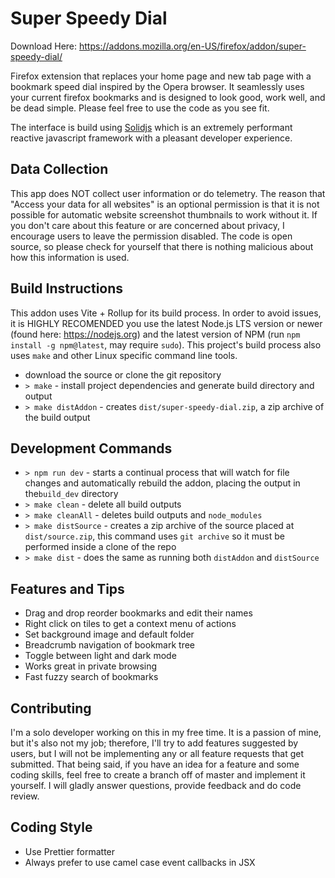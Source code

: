 # Super Speedy Dial

Download Here: https://addons.mozilla.org/en-US/firefox/addon/super-speedy-dial/

Firefox extension that replaces your home page and new tab page with a bookmark speed dial inspired by the Opera browser. It seamlessly uses your current firefox bookmarks and is designed to look good, work well, and be dead simple. Please feel free to use the code as you see fit.

The interface is build using [Solidjs](https://www.solidjs.com) which is an extremely performant reactive javascript framework with a pleasant developer experience.

## Data Collection

This app does NOT collect user information or do telemetry. The reason that "Access your data for all websites" is an optional permission is that it is not possible for automatic website screenshot thumbnails to work without it. If you don't care about this feature or are concerned about privacy, I encourage users to leave the permission disabled. The code is open source, so please check for yourself that there is nothing malicious about how this information is used.

## Build Instructions

This addon uses Vite + Rollup for its build process. In order to avoid issues, it is HIGHLY RECOMENDED you use the latest Node.js LTS version or newer (found here: https://nodejs.org) and the latest version of NPM (run `npm install -g npm@latest`, may require `sudo`). This project's build process also uses `make` and other Linux specific command line tools.

- download the source or clone the git repository
- `> make` - install project dependencies and generate build directory and output
- `> make distAddon` - creates `dist/super-speedy-dial.zip`, a zip archive of the build output

## Development Commands

- `> npm run dev` - starts a continual process that will watch for file changes and automatically rebuild the addon, placing the output in the`build_dev` directory
- `> make clean` - delete all build outputs
- `> make cleanAll` - deletes build outputs and `node_modules`
- `> make distSource` - creates a zip archive of the source placed at `dist/source.zip`, this command uses `git archive` so it must be performed inside a clone of the repo
- `> make dist` - does the same as running both `distAddon` and `distSource`

## Features and Tips

- Drag and drop reorder bookmarks and edit their names
- Right click on tiles to get a context menu of actions
- Set background image and default folder
- Breadcrumb navigation of bookmark tree
- Toggle between light and dark mode
- Works great in private browsing
- Fast fuzzy search of bookmarks

## Contributing

I'm a solo developer working on this in my free time. It is a passion of mine, but it's also not my job; therefore, I'll try to add features suggested by users, but I will not be implementing any or all feature requests that get submitted. That being said, if you have an idea for a feature and some coding skills, feel free to create a branch off of master and implement it yourself. I will gladly answer questions, provide feedback and do code review.

## Coding Style

- Use Prettier formatter
- Always prefer to use camel case event callbacks in JSX
